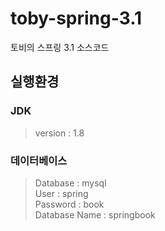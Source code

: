 # toby-spring-3.1
토비의 스프링 3.1 소스코드

## 실행환경
### JDK
> version : 1.8

### 데이터베이스
> Database : mysql  
> User : spring  
> Password : book  
> Database Name : springbook  